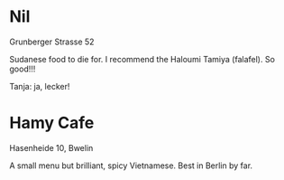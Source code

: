 # Nil

Grunberger Strasse 52

Sudanese food to die for. I recommend the Haloumi Tamiya (falafel). So
good!!!

Tanja: ja, lecker!

# Hamy Cafe

Hasenheide 10, Bwelin

A small menu but brilliant, spicy Vietnamese. Best in Berlin by far.
